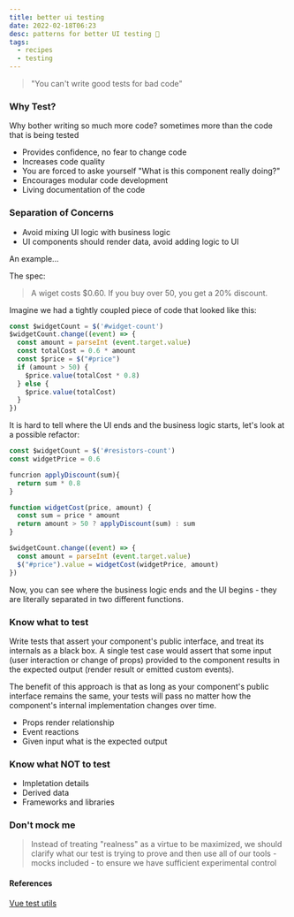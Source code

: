 ```yaml
---
title: better ui testing
date: 2022-02-18T06:23
desc: patterns for better UI testing 🧪
tags:
  - recipes
  - testing
---
```


> "You can't write good tests for bad code"

### Why Test?

Why bother writing so much more code? sometimes more than the code that is being tested

* Provides confidence, no fear to change code
* Increases code quality
* You are forced to aske yourself "What is this component really doing?"
* Encourages modular code development
* Living documentation of the code

### Separation of Concerns

* Avoid mixing UI logic with business logic
* UI components should render data, avoid adding logic to UI

An example...

The spec:

> A wiget costs $0.60. If you buy over 50, you get a 20% discount. 

Imagine we had a tightly coupled piece of code that looked like this: 

```js
const $widgetCount = $('#widget-count')
$widgetCount.change((event) => {
  const amount = parseInt (event.target.value)
  const totalCost = 0.6 * amount
  const $price = $("#price")
  if (amount > 50) {
    $price.value(totalCost * 0.8)
  } else {
    $price.value(totalCost)
  }
})
```

It is hard to tell where the UI ends and the business logic starts, let's look at a possible refactor:

```js
const $widgetCount = $('#resistors-count')
const widgetPrice = 0.6

funcrion applyDiscount(sum){
  return sum * 0.8
}

function widgetCost(price, amount) {
  const sum = price * amount
  return amount > 50 ? applyDiscount(sum) : sum
}

$widgetCount.change((event) => {
  const amount = parseInt (event.target.value)
  $("#price").value = widgetCost(widgetPrice, amount)
})
```
Now, you can see where the business logic ends and the UI begins - they are literally separated in two different functions.

### Know what to test

Write tests that assert your component's public interface, and treat its internals as a black box. A single test case would assert that some input (user interaction or change of props) provided to the component results in the expected output (render result or emitted custom events).

The benefit of this approach is that as long as your component's public interface remains the same, your tests will pass no matter how the component's internal implementation changes over time.

* Props render relationship
* Event reactions
* Given input what is the expected output


### Know what NOT to test

* Impletation details
* Derived data
* Frameworks and libraries

### Don't mock me

> Instead of treating "realness" as a virtue to be maximized, we should clarify what our test is trying to prove and then use all of our tools - mocks included - to ensure we have sufficient experimental control


#### References

[Vue test utils](https://v1.test-utils.vuejs.org/)
